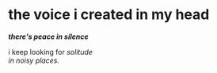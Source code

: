 <h1> <b> the voice i created in my head </b> </h1>


<p> <em> <b> there's peace in silence </b> </em> </p>
i keep looking for 
<em> solitude <em> <br>
 in noisy places. </p>
  
  
  
  
